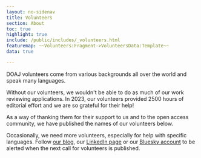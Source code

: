 ```yaml
---
layout: no-sidenav
title: Volunteers
section: About
toc: true
highlight: true
include: /public/includes/_volunteers.html
featuremap: ~~Volunteers:Fragment->VolunteersData:Template~~
data: true

---
```


DOAJ volunteers come from various backgrounds all over the world and speak many languages.

Without our volunteers, we wouldn't be able to do as much of our work reviewing applications. In 2023, our volunteers provided 2500 hours of editorial effort and we are so grateful for their help!

As a way of thanking them for their support to us and to the open access community, we have published the names of our volunteers below.

Occasionally, we need more volunteers, especially for help with specific languages. Follow [our blog](https://blog.doaj.org/), our [LinkedIn page](https://www.linkedin.com/company/doaj/) or our [Bluesky account](https://bsky.app/profile/doaj.bsky.social) to be alerted when the next call for volunteers is published.

